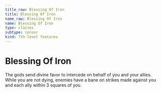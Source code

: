 ```yaml
---
title_raw: Blessing Of Iron
title: Blessing Of Iron
name_raw: Blessing Of Iron
name: Blessing Of Iron
type: classes
subtype: censor
kind: 7th-level features
---
```


# Blessing Of Iron

The gods send divine favor to intercede on behalf of you and your allies. While you are not dying, enemies have a bane on strikes made against you and each ally within 3 squares of you.
